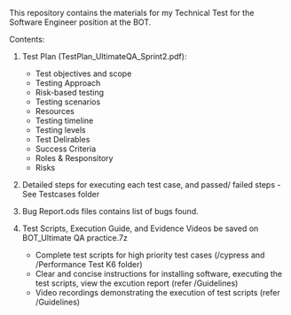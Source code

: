 This repository contains the materials for my Technical Test for the Software Engineer position at the BOT.

Contents:

1. Test Plan (TestPlan_UltimateQA_Sprint2.pdf):
   + Test objectives and scope
   + Testing Approach
   + Risk-based testing
   + Testing scenarios
   + Resources
   + Testing timeline
   + Testing levels
   + Test Delirables
   + Success Criteria
   + Roles & Responsitory
   + Risks

2. Detailed steps for executing each test case, and passed/ failed steps - See Testcases folder
3. Bug Report.ods files contains list of bugs found.
3. Test Scripts, Execution Guide, and Evidence Videos be saved on BOT_Ultimate QA practice.7z
   + Complete test scripts for high priority test cases (/cypress and /Performance Test K6 folder)
   + Clear and concise instructions for installing software, executing the test scripts, view the excution report (refer /Guidelines)
   + Video recordings demonstrating the execution of test scripts (refer /Guidelines)
